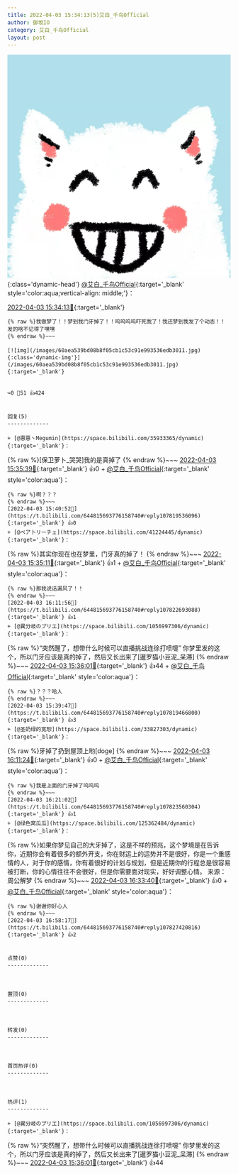 ```yaml
---
title: 2022-04-03 15:34:13(5)艾白_千鸟Official
author: 御坂IO
category: 艾白_千鸟Official
layout: post
---
```


![img](/images/9ae8b9445fd0665cc014d9080156a45271be73c6.jpg){:class='dynamic-head'}
[@艾白_千鸟Official](https://space.bilibili.com/334537711/dynamic){:target='_blank' style='color:aqua;vertical-align: middle;'}：

[2022-04-03 15:34:13🔗](https://t.bilibili.com/644815693776158740){:target='_blank'}

~~~
{% raw %}我做梦了！！梦到我门牙掉了！！呜呜呜呜吓死我了！我还梦到我发了个动态！！发的啥不记得了嘿嘿
{% endraw %}~~~

[![img](/images/60aea539bd08b8f05cb1c53c91e993536edb3011.jpg){:class='dynamic-img'}](/images/60aea539bd08b8f05cb1c53c91e993536edb3011.jpg){:target='_blank'}


↪️0 💬51 👍424


回复(5)
-------------

+ [@惠惠丶Megumin](https://space.bilibili.com/35933365/dynamic){:target='_blank'}：
~~~
{% raw %}[保卫萝卜_哭哭]我的是真掉了
{% endraw %}~~~
[2022-04-03 15:35:39🔗](https://t.bilibili.com/644815693776158740#reply107818945184){:target='_blank'} 👍0
    + [@艾白_千鸟Official](https://space.bilibili.com/334537711/dynamic){:target='_blank' style='color:aqua'}：
~~~
{% raw %}啊？？？
{% endraw %}~~~
[2022-04-03 15:40:52🔗](https://t.bilibili.com/644815693776158740#reply107819536096){:target='_blank'} 👍0
+ [@ベア卜リーチェ](https://space.bilibili.com/41224445/dynamic){:target='_blank'}：
~~~
{% raw %}其实你现在也在梦里，门牙真的掉了！
{% endraw %}~~~
[2022-04-03 15:35:11🔗](https://t.bilibili.com/644815693776158740#reply107818996352){:target='_blank'} 👍1
    + [@艾白_千鸟Official](https://space.bilibili.com/334537711/dynamic){:target='_blank' style='color:aqua'}：
~~~
{% raw %}那我说话漏风了！！
{% endraw %}~~~
[2022-04-03 16:11:56🔗](https://t.bilibili.com/644815693776158740#reply107822693088){:target='_blank'} 👍1
+ [@異分岐のプリエ](https://space.bilibili.com/1056997306/dynamic){:target='_blank'}：
~~~
{% raw %}“突然醒了，想带什么时候可以直播挑战连徐打喷嚏”
你梦里发的这个，所以门牙应该是真的掉了，然后又长出来了[暹罗猫小豆泥_呆滞]
{% endraw %}~~~
[2022-04-03 15:36:01🔗](https://t.bilibili.com/644815693776158740#reply107819061536){:target='_blank'} 👍44
    + [@艾白_千鸟Official](https://space.bilibili.com/334537711/dynamic){:target='_blank' style='color:aqua'}：
~~~
{% raw %}？？？哈人
{% endraw %}~~~
[2022-04-03 15:39:47🔗](https://t.bilibili.com/644815693776158740#reply107819466800){:target='_blank'} 👍3
+ [@圣奶绿的宽恕](https://space.bilibili.com/33827303/dynamic){:target='_blank'}：
~~~
{% raw %}牙掉了扔到屋顶上哟[doge]
{% endraw %}~~~
[2022-04-03 16:11:24🔗](https://t.bilibili.com/644815693776158740#reply107822591408){:target='_blank'} 👍0
    + [@艾白_千鸟Official](https://space.bilibili.com/334537711/dynamic){:target='_blank' style='color:aqua'}：
~~~
{% raw %}我是上面的门牙掉了呜呜呜
{% endraw %}~~~
[2022-04-03 16:21:02🔗](https://t.bilibili.com/644815693776158740#reply107823560304){:target='_blank'} 👍1
+ [@绿色窝瓜瓜](https://space.bilibili.com/125362484/dynamic){:target='_blank'}：
~~~
{% raw %}如果你梦见自己的大牙掉了，这是不祥的预兆，这个梦境是在告诉你，近期你会有着很多的额外开支，你在财运上的运势并不是很好，你是一个重感情的人，对于你的感情，你有着很好的计划与规划，但是近期你的行程总是很容易被打断，你的心情往往不会很好，但是你需要面对现实，好好调整心情。
来源：周公解梦
{% endraw %}~~~
[2022-04-03 16:33:40🔗](https://t.bilibili.com/644815693776158740#reply107824789776){:target='_blank'} 👍0
    + [@艾白_千鸟Official](https://space.bilibili.com/334537711/dynamic){:target='_blank' style='color:aqua'}：
~~~
{% raw %}谢谢你好心人
{% endraw %}~~~
[2022-04-03 16:58:17🔗](https://t.bilibili.com/644815693776158740#reply107827420816){:target='_blank'} 👍2


点赞(0)
-------------



置顶(0)
-------------



转发(0)
-------------



首页热评(0)
-------------



热评(1)
-------------

+ [@異分岐のプリエ](https://space.bilibili.com/1056997306/dynamic){:target='_blank'}：
~~~
{% raw %}“突然醒了，想带什么时候可以直播挑战连徐打喷嚏”
你梦里发的这个，所以门牙应该是真的掉了，然后又长出来了[暹罗猫小豆泥_呆滞]
{% endraw %}~~~
[2022-04-03 15:36:01🔗](https://t.bilibili.com/644815693776158740#reply107819061536){:target='_blank'} 👍44


